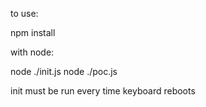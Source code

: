 to use:

npm install

with node:

node ./init.js
node ./poc.js

init must be run every time keyboard reboots

